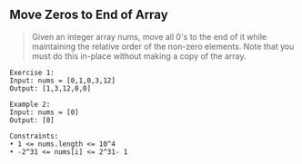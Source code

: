 ## Move Zeros to End of Array
> Given an integer array nums, move all 0's to the end of it while maintaining the relative order of the non-zero elements.
> Note that you must do this in-place without making a copy of the array.
 
 ```
Exercise 1:
Input: nums = [0,1,0,3,12]
Output: [1,3,12,0,0]
```
```
Example 2:
Input: nums = [0]
Output: [0]
```
```
Constraints:
• 1 <= nums.length <= 10^4
• -2^31 <= nums[i] <= 2^31- 1
```
